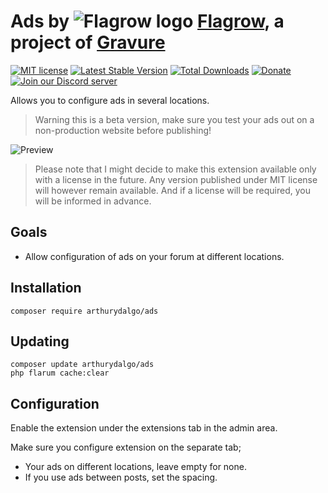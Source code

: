 # Ads by ![Flagrow logo](https://avatars0.githubusercontent.com/u/16413865?v=3&s=20) [Flagrow](https://discuss.flarum.org/d/1832-flagrow-extension-developer-group), a project of [Gravure](https://gravure.io/)

[![MIT license](https://img.shields.io/badge/license-MIT-blue.svg)](https://github.com/flagrow/ads/blob/master/LICENSE.md) [![Latest Stable Version](https://img.shields.io/packagist/v/flagrow/ads.svg)](https://packagist.org/packages/flagrow/ads) [![Total Downloads](https://img.shields.io/packagist/dt/flagrow/ads.svg)](https://packagist.org/packages/flagrow/ads) [![Donate](https://img.shields.io/badge/patreon-support-yellow.svg)](https://www.patreon.com/flagrow) [![Join our Discord server](https://discordapp.com/api/guilds/240489109041315840/embed.png)](https://flagrow.io/join-discord)

Allows you to configure ads in several locations.

> Warning this is a beta version, make sure you test your ads out on a non-production website before publishing!

![Preview](https://discuss.hyn.me/assets/files/2017-02-04/18:30:230-screen-shot-2017-02-04-at-193240png.png)

> Please note that I might decide to make this extension available only with a license in the future.
> Any version published under MIT license will however remain available.
> And if a license will be required, you will be informed in advance.

## Goals

- Allow configuration of ads on your forum at different locations.

## Installation

    composer require arthurydalgo/ads

## Updating

    composer update arthurydalgo/ads
    php flarum cache:clear

## Configuration

Enable the extension under the extensions tab in the admin area.

Make sure you configure extension on the separate tab;

- Your ads on different locations, leave empty for none.
- If you use ads between posts, set the spacing.
